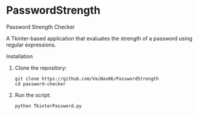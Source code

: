 # PasswordStrength

Password Strength Checker

A Tkinter-based application that evaluates the strength of a password using regular expressions.


Installation
1.	Clone the repository:

	    git clone https://github.com/VaiNav06/PasswordStrength
	    cd password-checker


2.	Run the script:

   		python TkinterPassword.py

